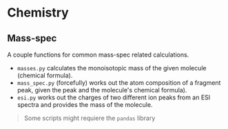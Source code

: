 # Chemistry

## Mass-spec
A couple functions for common mass-spec related calculations.

- `masses.py` calculates the monoisotopic mass of the given molecule (chemical formula).
- `mass_spec.py` (forcefully) works out the atom composition of a fragment peak, given the peak and the molecule's chemical formula).
- `esi.py` works out the charges of two different ion peaks from an ESI spectra and provides the mass of the molecule.


> Some scripts might requiere the `pandas` library